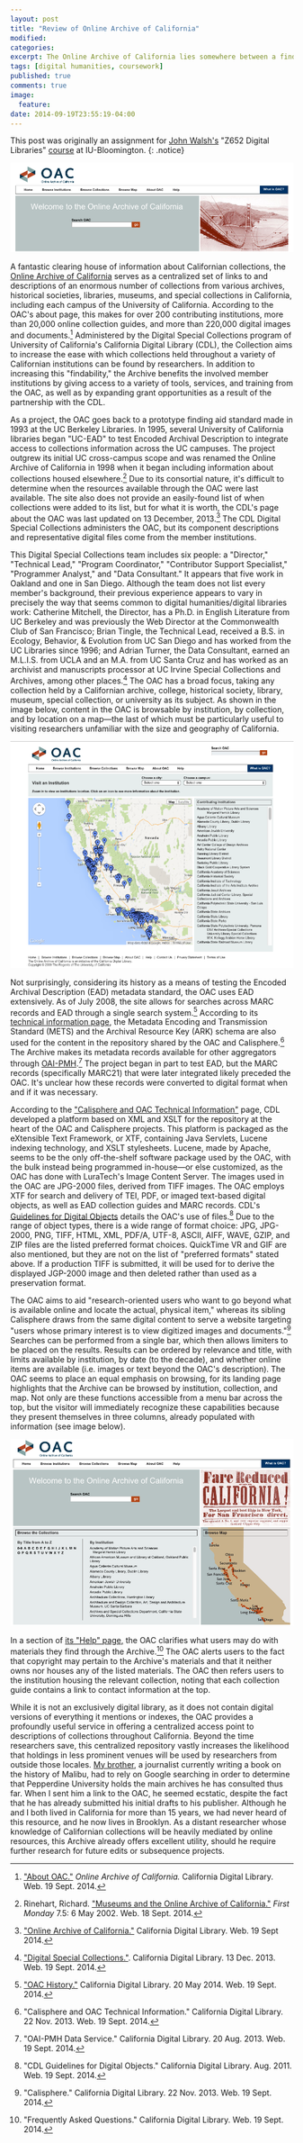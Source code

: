 ```yaml
---
layout: post
title: "Review of Online Archive of California"
modified:
categories:
excerpt: The Online Archive of California lies somewhere between a finding aid and a digital library—and is a huge boon to researchers that would be worth emulating elsewhere.
tags: [digital humanities, coursework]
published: true
comments: true
image: 
  feature: 
date: 2014-09-19T23:55:19-04:00
---
```


This post was originally an assignment for [John Walsh's](http://biblicon.org/about) "Z652 Digital Libraries" [course](http://www.soic.indiana.edu/graduate/courses/index.html?number=z652&department=ILS) at IU-Bloomington. 
{: .notice}  

![Banner image of Online Archive of California's logo and search bar.](/images/OAC_Banner.png)

A fantastic clearing house of information about Californian collections, the [Online Archive of California](http://www.oac.cdlib.org/) serves as a centralized set of links to and descriptions of an enormous number of collections from various archives, historical societies, libraries, museums, and special collections in California, including each campus of the University of California. According to the OAC's about page, this makes for over 200 contributing institutions, more than 20,000 online collection guides, and more than 220,000 digital images and documents.[^about] Administered by the Digital Special Collections program of University of California's California Digital Library (CDL), the Collection aims to increase the ease with which collections held throughout a variety of Californian institutions can be found by researchers. In addition to increasing this "findability," the Archive benefits the involved member institutions by giving access to a variety of tools, services, and training from the OAC, as well as by expanding grant opportunities as a result of the partnership with the CDL.   

As a project, the OAC goes back to a prototype finding aid standard made in 1993 at the UC Berkeley Libraries. In 1995, several University of California libraries began "UC-EAD" to test Encoded Archival Description to integrate access to collections information across the UC campuses. The project outgrew its initial UC cross-campus scope and was renamed the Online Archive of California in 1998 when it began including information about collections housed elsewhere.[^elsewhere] Due to its consortial nature, it's difficult to determine when the resources available through the OAC were last available. The site also does not provide an easily-found list of when collections were added to its list, but for what it is worth, the CDL's page about the OAC was last updated on 13 December, 2013.[^CDLOAC] The CDL Digital Special Collections administers the OAC, but its component descriptions and representative digital files come from the member institutions.        

This Digital Special Collections team includes six people: a "Director," "Technical Lead," "Program Coordinator," "Contributor Support Specialist," "Programmer Analyst," and "Data Consultant." It appears that five work in Oakland and one in San Diego. Although the team does not list every member's background, their previous experience appears to vary in precisely the way that seems common to digital humanities/digital libraries work: Catherine Mitchell, the Director, has a Ph.D. in English Literature from UC Berkeley and was previously the Web Director at the Commonwealth Club of San Francisco; Brian Tingle, the Technical Lead, received a B.S. in Ecology, Behavior, & Evolution from UC San Diego and has worked from the UC Libraries since 1996; and Adrian Turner, the Data Consultant, earned an M.L.I.S. from UCLA and an M.A. from UC Santa Cruz and has worked as an archivist and manuscripts processor at UC Irvine Special Collections and Archives, among other places.[^OAC_DSC_folks] The OAC has a broad focus, taking any collection held by a Californian archive, college, historical society, library, museum, special collection, or university as its subject. As shown in the image below, content in the OAC is browsable by institution, by collection, and by location on a map—the last of which must be particularly useful to visiting researchers unfamiliar with the size and geography of California.   

![OAC browse functions—especially geography!](/images/Online_Archive_of_California_-_Browse_Map.png)  

Not surprisingly, considering its history as a means of testing the Encoded Archival Description (EAD) metadata standard, the OAC uses EAD extensively. As of July 2008, the site allows for searches across MARC records and EAD through a single search system.[^OAChist] According to its [technical information page](http://www.cdlib.org/services/access_publishing/dsc/technical.html), the Metadata Encoding and Transmission Standard (METS) and the Archival Resource Key (ARK) schema are also used for the content in the repository shared by the OAC and Calisphere.[^OACtech] The Archive makes its metadata records available for other aggregators through [OAI-PMH](http://www.cdlib.org/services/access_publishing/dsc/contribute/oai_pmh.html).[^OAIPMH] The project began in part to test EAD, but the MARC records (specifically MARC21) that were later integrated likely preceded the OAC. It's unclear how these records were converted to digital format when and if it was necessary.   

According to the ["Calisphere and OAC Technical Information"](http://www.cdlib.org/services/access_publishing/dsc/technical.html) page, CDL developed a platform based on XML and XSLT for the repository at the heart of the OAC and Calisphere projects. This platform is packaged as the eXtensible Text Framework, or XTF, containing Java Servlets, Lucene indexing technology, and XSLT stylesheets. Lucene, made by Apache, seems to be the only off-the-shelf software package used by the OAC, with the bulk instead being programmed in-house—or else customized, as the OAC has done with LuraTech's Image Content Server. The images used in the OAC are JPG-2000 files, derived from TIFF images. The OAC employs XTF for search and delivery of TEI, PDF, or imaged text-based digital objects, as well as EAD collection guides and MARC records. CDL's [Guidelines for Digital Objects](http://www.cdlib.org/services/access_publishing/dsc/contribute/docs/GDO.pdf) details the OAC's use of files.[^CDLGDP] Due to the range of object types, there is a wide range of format choice: JPG, JPG-2000, PNG, TIFF, HTML, XML, PDF/A, UTF-8, ASCII, AIFF, WAVE, GZIP, and ZIP files are the listed preferred format choices. QuickTime VR and GIF are also mentioned, but they are not on the list of "preferred formats" stated above. If a production TIFF is submitted, it will be used for to derive the displayed JGP-2000 image and then deleted rather than used as a preservation format.   

The OAC aims to aid "research-oriented users who want to go beyond what is available online and locate the actual, physical item," whereas its sibling Calisphere draws from the same digital content to serve a website targeting "users whose primary interest is to view digitized images and documents."[^Calisphere] Searches can be performed from a single bar, which then allows limiters to be placed on the results. Results can be ordered by relevance and title, with limits available by institution, by date (to the decade), and whether online items are available (i.e. images or text beyond the OAC's description). The OAC seems to place an equal emphasis on browsing, for its landing page highlights that the Archive can be browsed by institution, collection, and map. Not only are these functions accessible from a menu bar across the top, but the visitor will immediately recognize these capabilities because they present themselves in three columns, already populated with information (see image below).      

![Image of OAC's landing page with three columns of browsing functions.](/images/OAC_Landing.png)  

In a section of [its "Help" page,](http://www.oac.cdlib.org/help/#publication) the OAC clarifies what users may do with materials they find through the Archive.[^OACHelp] The OAC alerts users to the fact that copyright may pertain to the Archive's materials and that it neither owns nor houses any of the listed materials. The OAC then refers users to the institution housing the relevant collection, noting that each collection guide contains a link to contact information at the top.   

While it is not an exclusively digital library, as it does not contain digital versions of everything it mentions or indexes, the OAC provides a profoundly useful service in offering a centralized access point to descriptions of collections throughout California. Beyond the time researchers save, this centralized repository vastly increases the likelihood that holdings in less prominent venues will be used by researchers from outside those locales. [My brother,](http://davidkentrandall.com/) a journalist currently writing a book on the history of Malibu, had to rely on Google searching in order to determine that Pepperdine University holds the main archives he has consulted thus far. When I sent him a link to the OAC, he seemed ecstatic, despite the fact that he has already submitted his initial drafts to his publisher. Although he and I both lived in California for more than 15 years, we had never heard of this resource, and he now lives in Brooklyn. As a distant researcher whose knowledge of Californian collections will be heavily mediated by online resources, this Archive already offers excellent utility, should he require further research for future edits or subsequence projects.  

[^about]: ["About OAC."](http://www.oac.cdlib.org/about/) *Online Archive of California.* California Digital Library. Web. 19 Sept. 2014.      
[^elsewhere]: Rinehart, Richard. ["Museums and the Online Archive of California."](http://firstmonday.org/ojs/index.php/fm/article/view/953/874) *First Monday* 7.5: 6 May 2002. Web. 18 Sept. 2014.   
[^CDLOAC]: ["Online Archive of California."](http://www.cdlib.org/services/access_publishing/dsc/oac/) California Digital Library. Web. 19 Sept 2014.   
[^OAC_DSC_folks]: ["Digital Special Collections."](http://www.cdlib.org/services/access_publishing/dsc/). California Digital Library. 13 Dec. 2013. Web. 19 Sept. 2014.  
[^Calisphere]: "Calisphere." California Digital Library. 22 Nov. 2013. Web. 19 Sept. 2014.    
[^OACHelp]: "Frequently Asked Questions." California Digital Library. Web. 19 Sept. 2014.   
[^CDLGDP]: "CDL Guidelines for Digital Objects." California Digital Library. Aug. 2011. Web. 19 Sept. 2014.   
[^OAChist]: ["OAC History."](http://www.cdlib.org/services/access_publishing/dsc/oac/history.html) California Digital Library. 20 May 2014. Web. 19 Sept. 2014.  
[^OACtech]: "Calisphere and OAC Technical Information." California Digital Library. 22 Nov. 2013. Web. 19 Sept. 2014.  
[^OAIPMH]: "OAI-PMH Data Service." California Digital Library. 20 Aug. 2013. Web. 19 Sept. 2014.   

